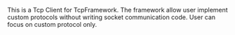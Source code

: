 This is a Tcp Client for TcpFramework. The framework allow user implement custom protocols without writing socket communication code. User can focus on custom protocol only.